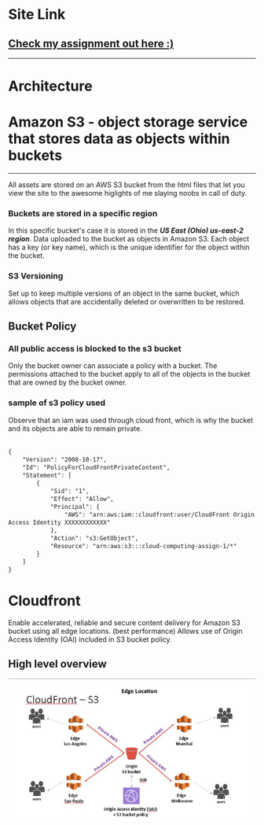 # Site Link

## [Check my assignment out here :)](https://d3h0nnty80ji1q.cloudfront.net)

___

# Architecture

# Amazon S3 - object storage service that stores data as objects within buckets

___

All assets are stored on an AWS S3 bucket from the html files that let you view the site to the awesome higlights of me slaying noobs in call of duty.

### Buckets are stored in a specific region

In this specific bucket's case it is stored in the ***US East (Ohio) us-east-2 region***.
Data uploaded to the bucket as objects in Amazon S3. Each object has a key (or key name), which is the unique identifier for the object within the bucket.

### S3 Versioning

Set up to keep multiple versions of an object in the same bucket, which allows objects that are accidentally deleted or overwritten to be restored.

## Bucket Policy

### All public access is blocked to the s3 bucket

Only the bucket owner can associate a policy with a bucket. The permissions attached to the bucket apply to all of the objects in the bucket that are owned by the bucket owner.

### sample of s3 policy used

Observe that an iam was used through cloud front, which is why the bucket and its objects are able to remain private.

<pre><code>
{
    "Version": "2008-10-17",
    "Id": "PolicyForCloudFrontPrivateContent",
    "Statement": [
        {
            "Sid": "1",
            "Effect": "Allow",
            "Principal": {
                "AWS": "arn:aws:iam::cloudfront:user/CloudFront Origin Access Identity XXXXXXXXXXXX"
            },
            "Action": "s3:GetObject",
            "Resource": "arn:aws:s3:::cloud-computing-assign-1/*"
        }
    ]
}
</code></pre>

# Cloudfront

Enable accelerated, reliable and secure content delivery for Amazon S3 bucket using all edge locations. (best performance)
Allows use of Origin Access Identity (OAI) included in S3 bucket policy.

## High level overview

![Alt text](cloudfront_s3_highlevel_architecture.jpg)
